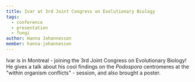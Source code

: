 ```yaml
---
title: Ivar at 3rd Joint Congress on Evolutionary Biology
tags:
  - conference
  - presentation
  - fungi
author: Hanna Johannesson
member: hanna-johannesson
---
```


Ivar is in Montreal - joining the 3rd Joint Congress on Evolutionary Biology! He gives a talk about his cool findings on the *Podospora* centromeres at the "within organism conflicts" - session, and also brought a poster.
